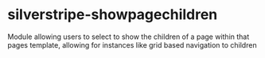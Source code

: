 silverstripe-showpagechildren
=============================

Module allowing users to select to show the children of a page within that pages template, allowing for instances like grid based navigation to children

